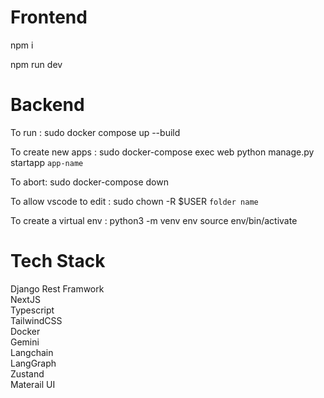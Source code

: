 # Frontend

npm i 

npm run dev

# Backend

To run : sudo docker compose up --build 

To create new apps : sudo docker-compose exec 
web python manage.py startapp `app-name` 

To abort: sudo docker-compose down 

To allow vscode to edit : sudo chown -R $USER `folder name` 

To create a virtual env : 
python3 -m venv env 
source env/bin/activate

# Tech Stack

Django Rest Framwork \
NextJS \
Typescript \
TailwindCSS \
Docker \
Gemini \
Langchain \
LangGraph \
Zustand \
Materail UI

